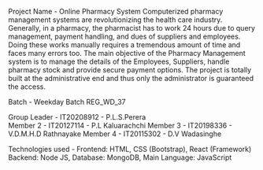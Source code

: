 

Project Name - Online Pharmacy System
Computerized pharmacy management systems are revolutionizing the health care industry. Generally, in a pharmacy, the pharmacist has to work 24 hours due to query management, payment handling, and dues of suppliers and employees. Doing these works manually requires a tremendous amount of time and faces many errors too.
The main objective of the Pharmacy Management system is to manage the details of the Employees, Suppliers, handle pharmacy stock and provide secure payment options. 
The project is totally built at the administrative end and thus only the administrator is guaranteed the access.

Batch - Weekday Batch REG_WD_37


Group Leader - IT20208912 - P.L.S.Perera  
Member 2 - IT20127114 -  P.L Kaluarachchi
Member 3 - IT20198336 - V.D.M.H.D Rathnayake
Member 4 - IT20115302 - D.V Wadasinghe

Technologies used - Frontend: HTML, CSS (Bootstrap), React (Framework) Backend: Node JS, Database: MongoDB, Main Language: JavaScript
